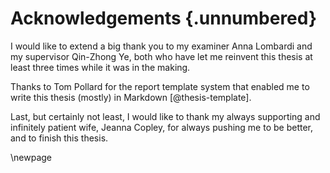 # Acknowledgements {.unnumbered}

<!-- This is for acknowledging all of the people who helped out -->

I would like to extend a big thank you to my examiner Anna Lombardi and my supervisor Qin-Zhong Ye, both who have let me reinvent this thesis at least three times while it was in the making.

Thanks to Tom Pollard for the report template system that enabled me to write this thesis (mostly) in Markdown [@thesis-template].

Last, but certainly not least, I would like to thank my always supporting and infinitely patient wife, Jeanna Copley, for always pushing me to be better, and to finish this thesis.

<!-- Use the \newpage command to force a new page -->

\newpage



